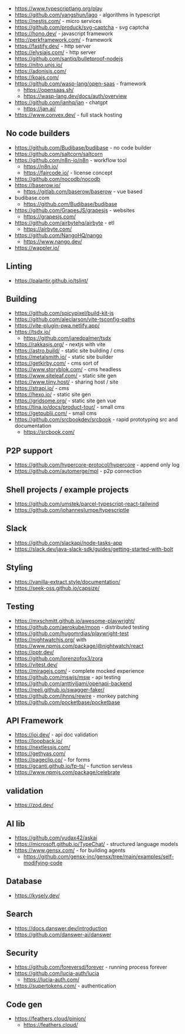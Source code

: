 - https://www.typescriptlang.org/play
- https://github.com/yangshun/lago - algorithms in typescript
- https://nestjs.com/ - micro services
- https://github.com/produck/svg-captcha - svg captcha
- https://hono.dev/ - javascript framework
- http://perkframework.com/ - framework
- https://fastify.dev/ - http server
- https://elysiajs.com/ - http server
- https://github.com/santiq/bulletproof-nodejs
- https://nitro.unjs.io/
- https://adonisjs.com/
- https://koajs.com/
- https://github.com/wasp-lang/open-saas - framework
  - https://opensaas.sh/
  - https://wasp-lang.dev/docs/auth/overview
- https://github.com/janhq/jan - chatgpt
  - https://jan.ai/
- https://www.convex.dev/ - full stack hosting

## No code builders

- https://github.com/Budibase/budibase - no code builder
- https://github.com/saltcorn/saltcorn
- https://github.com/n8n-io/n8n - workflow tool
  - https://n8n.io/
  - https://faircode.io/ - license concept
- https://github.com/nocodb/nocodb
- https://baserow.io/
  - https://gitlab.com/baserow/baserow - vue based
- budibase.com
  - https://github.com/Budibase/budibase
- https://github.com/GrapesJS/grapesjs - websites
  - https://grapesjs.com/
- https://github.com/airbytehq/airbyte - etl 
  - https://airbyte.com/
- https://github.com/NangoHQ/nango
  - https://www.nango.dev/
- https://wappler.io/

## Linting

- https://palantir.github.io/tslint/

## Building

- https://github.com/spicypixel/build-kit-js
- https://github.com/aleclarson/vite-tsconfig-paths
- https://vite-plugin-pwa.netlify.app/
- https://tsdx.io/
  - https://github.com/jaredpalmer/tsdx
- https://rakkasjs.org/ - nextjs with vite
- https://astro.build/ - static site building / cms
- https://metalsmith.io/ - static site builder
- https://getkirby.com/ - cms sort of
- https://www.storyblok.com/ - cms headless
- https://www.siteleaf.com/ - static site gen
- https://www.tiiny.host/ - sharing host / site
- https://strapi.io/ - cms 
- https://hexo.io/ - static site gen
- https://gridsome.org/ - static site gen vue
- https://tina.io/docs/product-tour/ - small cms
- https://getpublii.com/ - small cms
- https://github.com/srcbookdev/srcbook  - rapid prototyping src and documentation
  - https://srcbook.com/ 

## P2P support

- https://github.com/hypercore-protocol/hypercore - append only log
- https://github.com/automerge/mpl - p2p connection

## Shell projects / example projects

- https://github.com/umstek/parcel-typescript-react-tailwind
- https://github.com/johanneslumpe/typescriptle

## Slack

- https://github.com/slackapi/node-tasks-app
- https://slack.dev/java-slack-sdk/guides/getting-started-with-bolt

## Styling

- https://vanilla-extract.style/documentation/
- https://seek-oss.github.io/capsize/

## Testing

- https://mxschmitt.github.io/awesome-playwright/
- https://github.com/aerokube/moon - distributed testing
- https://github.com/hugomrdias/playwright-test
- https://nightwatchjs.org/ with https://www.npmjs.com/package/@nightwatch/react
- https://pptr.dev/
- https://github.com/lorenzofox3/zora
- https://vitest.dev/
- https://miragejs.com/ - complete mocked experience
- https://github.com/mswjs/msw - api testing
- https://github.com/anttiviljami/openapi-backend
- https://reeli.github.io/swagger-faker/
- https://github.com/jhnns/rewire - monkey patching 
- https://github.com/pocketbase/pocketbase

## API Framework
- https://joi.dev/ - api doc validation
- https://loopback.io/
- https://nextlessjs.com/
- https://gethyas.com/
- https://pageclip.co/ - for forms
- https://gcanti.github.io/fp-ts/ - function servless
- https://www.npmjs.com/package/celebrate

## validation
- https://zod.dev/

## AI lib

- https://github.com/yudax42/askai
- https://microsoft.github.io/TypeChat/ - structured language models
- https://www.gensx.com/ - for building agents
  - https://github.com/gensx-inc/gensx/tree/main/examples/self-modifying-code

## Database
- https://kysely.dev/

## Search
- https://docs.danswer.dev/introduction
- https://github.com/danswer-ai/danswer

## Security
- https://github.com/foreversd/forever - running process forever
- https://github.com/lucia-auth/lucia
  - https://lucia-auth.com/
- https://supertokens.com/ - authentication

## Code gen

- https://feathers.cloud/pinion/
  - https://feathers.cloud/
